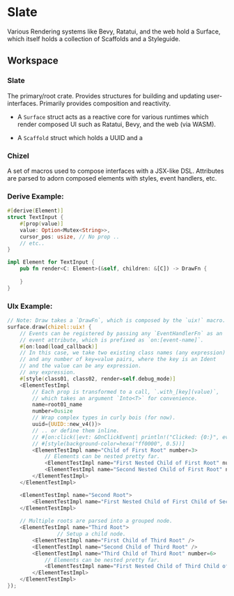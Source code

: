 # Slate

Various Rendering systems like Bevy, Ratatui, and the web hold a Surface, which itself holds a collection of Scaffolds and a Styleguide.

## Workspace

### Slate

The primary/root crate. Provides structures for building and updating user-interfaces. Primarily provides composition and reactivity.

-   A `Surface` struct acts as a reactive core for various runtimes which render composed UI such as Ratatui, Bevy, and the web (via WASM).

-   A `Scaffold` struct which holds a UUID and a 

### Chizel

A set of macros used to compose interfaces with a JSX-like DSL. Attributes are parsed to adorn composed elements with styles, event handlers, etc.
    
### Derive Example:

```rust
#[derive(Element)]
struct TextInput {
    #[prop(value)]
    value: Option<Mutex<String>>,
    cursor_pos: usize, // No prop ..
    // etc..
}

impl Element for TextInput {
    pub fn render<C: Element>(&self, children: &[C]) -> DrawFn {
        
    }
}
```

### UIx Example:

```rust
// Note: Draw takes a `DrawFn`, which is composed by the `uix!` macro.
surface.draw(chizel::uix! {
    // Events can be registered by passing any `EventHandlerFn` as an
    // event attribute, which is prefixed as `on:[event-name]`.
    #[on:load(load_callback)]
    // In this case, we take two existing class names (any expression)
    // and any number of key=value pairs, where the key is an Ident
    // and the value can be any expression.
    // any expression.
    #[style(class01, class02, render=self.debug_mode)]
    <ElementTestImpl
        // Each prop is transformed to a call, `.with_[key](value)`,
        // which takes an argument `Into<T>` for convenience.
        name=root01_name
        number=0usize
        // Wrap complex types in curly bois (for now).
        uuid={UUID::new_v4()}>
        // .. or define them inline.
        // #[on:click(|evt: &OnClickEvent| println!("Clicked: {0:}", evt))>]
        // #[style(background-color=hexa("ff0000", 0.5))]
        <ElementTestImpl name="Child of First Root" number=3>
            // Elements can be nested pretty far.
            <ElementTestImpl name="First Nested Child of First Root" number=10 />
            <ElementTestImpl name="Second Nested Child of First Root" number=31 />
        </ElementTestImpl>
    </ElementTestImpl>

    <ElementTestImpl name="Second Root">
        <ElementTestImpl name="First Nested Child of First Child of Second Root" />
    </ElementTestImpl>
    
    // Multiple roots are parsed into a grouped node.
    <ElementTestImpl name="Third Root">
                // Setup a child node.
        <ElementTestImpl name="First Child of Third Root" />
        <ElementTestImpl name="Second Child of Third Root" />
        <ElementTestImpl name="Third Child of Third Root" number=6>
            // Elements can be nested pretty far.
            <ElementTestImpl name="First Nested Child of Third Child of Third Root" />
        </ElementTestImpl>
    </ElementTestImpl>
});
```